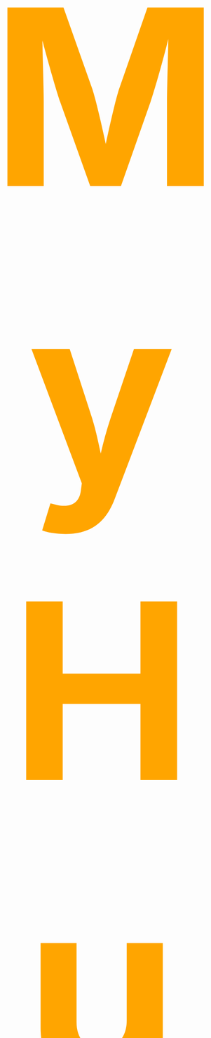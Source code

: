
<span style="color:orange; font-size:20em;">
    <h1 align="center">
        <br>
            My Hunter
        <br>
    </h1>
</span>

<div align="center">
    <img src="img/preview.gif">
</div>
## Subject:

* My_hunter is a video game of inspired of the duck hunt where: 
    * you can shoot on duck to increase your score.
    * you can shoot in the head of the ducks to double the points you win and to regain life.
    * if you miss your shoot you get a life in less.
    * you need to reload after 3 shoot for that use the key 'R'.

## How To Use

To clone and run this application, you'll need [Git](https://git-scm.com) and [CSFML](https://terminalroot.com/install-csfml-sfml-for-c-language/). Next you can execute these commands to test the project.
```bash
#clone this repository
gitclone git@github.com:tekClovis/My_hunter.git My_hunter

#go in the repository
cd My_hunter

#compil the project
make

#execute the binary to launch the game
./my_hunter

#to get the game rule you can use the "-h" flag like that
./my_hunter -h

```
